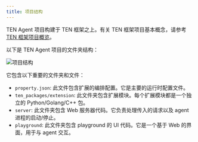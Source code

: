 ```yaml
---
title: 项目结构
---
```


TEN Agent 项目构建于 TEN 框架之上。有关 TEN 框架项目基本概念，请参考 [TEN 框架项目概览](../ten_framework/concept_overview)。

以下是 TEN Agent 项目的文件夹结构：

![项目结构](/assets/png/folder_structure.png)

它包含以下重要的文件夹和文件：

- `property.json`: 此文件包含扩展的编排配置。它是主要的运行时配置文件。
- `ten_packages/extension`: 此文件夹包含扩展模块。每个扩展模块都是一个独立的 Python/Golang/C++ 包。
- `server`: 此文件夹包含 Web 服务器代码。它负责处理传入的请求以及 agent 进程的启动/停止。
- `playground`: 此文件夹包含 playground 的 UI 代码。它是一个基于 Web 的界面，用于与 agent 交互。

